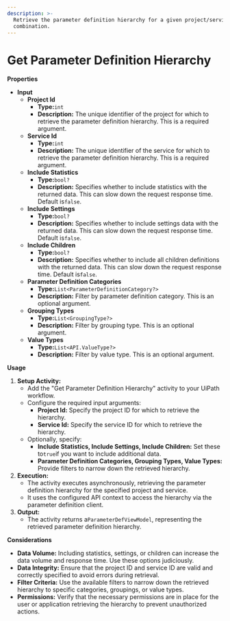 ```yaml
---
description: >-
  Retrieve the parameter definition hierarchy for a given project/service
  combination.
---
```


# Get Parameter Definition Hierarchy

**Properties**

* **Input**
  * **Project Id**
    * **Type:**`int`
    * **Description:** The unique identifier of the project for which to retrieve the parameter definition hierarchy. This is a required argument.
  * **Service Id**
    * **Type:**`int`
    * **Description:** The unique identifier of the service for which to retrieve the parameter definition hierarchy. This is a required argument.
  * **Include Statistics**
    * **Type:**`bool?`
    * **Description:** Specifies whether to include statistics with the returned data. This can slow down the request response time. Default is`false`.
  * **Include Settings**
    * **Type:**`bool?`
    * **Description:** Specifies whether to include settings data with the returned data. This can slow down the request response time. Default is`false`.
  * **Include Children**
    * **Type:**`bool?`
    * **Description:** Specifies whether to include all children definitions with the returned data. This can slow down the request response time. Default is`false`.
  * **Parameter Definition Categories**
    * **Type:**`List<ParameterDefinitionCategory?>`
    * **Description:** Filter by parameter definition category. This is an optional argument.
  * **Grouping Types**
    * **Type:**`List<GroupingType?>`
    * **Description:** Filter by grouping type. This is an optional argument.
  * **Value Types**
    * **Type:**`List<API.ValueType?>`
    * **Description:** Filter by value type. This is an optional argument.

**Usage**

1. **Setup Activity:**
   * Add the "Get Parameter Definition Hierarchy" activity to your UiPath workflow.
   * Configure the required input arguments:
     * **Project Id:** Specify the project ID for which to retrieve the hierarchy.
     * **Service Id:** Specify the service ID for which to retrieve the hierarchy.
   * Optionally, specify:
     * **Include Statistics, Include Settings, Include Children:** Set these to`true`if you want to include additional data.
     * **Parameter Definition Categories, Grouping Types, Value Types:** Provide filters to narrow down the retrieved hierarchy.
2. **Execution:**
   * The activity executes asynchronously, retrieving the parameter definition hierarchy for the specified project and service.
   * It uses the configured API context to access the hierarchy via the parameter definition client.
3. **Output:**
   * The activity returns a`ParameterDefViewModel`, representing the retrieved parameter definition hierarchy.

**Considerations**

* **Data Volume:** Including statistics, settings, or children can increase the data volume and response time. Use these options judiciously.
* **Data Integrity:** Ensure that the project ID and service ID are valid and correctly specified to avoid errors during retrieval.
* **Filter Criteria:** Use the available filters to narrow down the retrieved hierarchy to specific categories, groupings, or value types.
* **Permissions:** Verify that the necessary permissions are in place for the user or application retrieving the hierarchy to prevent unauthorized actions.


